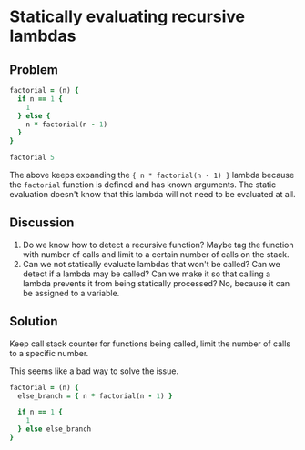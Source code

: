 # Statically evaluating recursive lambdas

## Problem

```ruby
factorial = (n) {
  if n == 1 {
    1
  } else {
    n * factorial(n - 1)
  }
}

factorial 5
```

The above keeps expanding the `{ n * factorial(n - 1) }` lambda because the `factorial` function is
defined and has known arguments. The static evaluation doesn't know that this lambda will not need to be
evaluated at all.

## Discussion

1. Do we know how to detect a recursive function?
    Maybe tag the function with number of calls and limit to a certain number of calls on the stack.
2. Can we not statically evaluate lambdas that won't be called?
    Can we detect if a lambda may be called?
    Can we make it so that calling a lambda prevents it from being statically processed?
        No, because it can be assigned to a variable.
   
## Solution

Keep call stack counter for functions being called, limit the number of calls to a specific number.

This seems like a bad way to solve the issue.

```ruby
factorial = (n) {
  else_branch = { n * factorial(n - 1) }

  if n == 1 {
    1
  } else else_branch
}
```